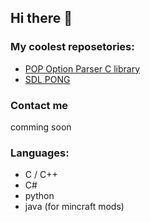 ## Hi there 👋

### My coolest reposetories:
- [POP Option Parser C library](https://github.com/Dr-McFish/POP-option-parser)
- [SDL PONG](https://github.com/Dr-McFish/SDL2-Pong)

### Contact me

comming soon

### Languages:
- C / C++
- C#
- python
- java (for mincraft mods)
<!--
**Dr-McFish/dr-mcfish** is a ✨ _special_ ✨ repository because its `README.md` (this file) appears on your GitHub profile.

Here are some ideas to get you started:

- 🔭 I’m currently working on ...

- 👯 I’m looking to collaborate on ...
- 🤔 I’m looking for help with ...
- 💬 Ask me about ...
- ⚡ Fun fact: ...
-->
